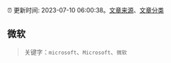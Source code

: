 :alarm_clock: 更新时间: 2023-07-10 06:00:38。[文章来源](/README.md)、[文章分类](/TAGS.md)

## 微软


> 关键字：`microsoft`、`Microsoft`、`微软`



